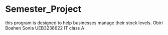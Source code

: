# Semester_Project
this program is designed to help businesses manage their stock levels.
Obiri Boahen Sonia
UEB3238622
IT class A
